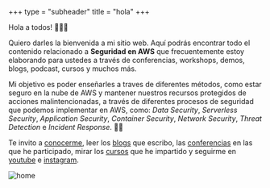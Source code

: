 +++
type = "subheader"
title = "hola"
+++

Hola a todos! 🙌🐱‍👤

Quiero darles la bienvenida a mi sitio web. Aquí podrás encontrar todo el contenido relacionado a **Seguridad en AWS** que frecuentemente estoy elaborando para ustedes a través de conferencias, workshops, demos, blogs, podcast, cursos y muchos más.

Mi objetivo es poder enseñarles a traves de diferentes métodos, como estar seguro en la nube de AWS y mantener nuestros recursos protegidos de acciones malintencionadas, a través de diferentes procesos de seguridad que podemos implementar en AWS, como: *Data Security*, *Serverless Security*, *Application Security*, *Container Security*, *Network Security*, *Threat Detection* e *Incident Response*. 🐱‍💻

Te invito a [conocerme](/about), leer los [blogs](/blogs) que escribo, las [conferencias](/conferencias) en las que he participado, mirar los [cursos](/cursos) que he impartido y seguirme en [youtube](https://bit.ly/AWSSecurityLATAM) e [instagram](https://www.instagram.com/awssecuritylatam/).

![home](../images/logo-home-subheader.png)
